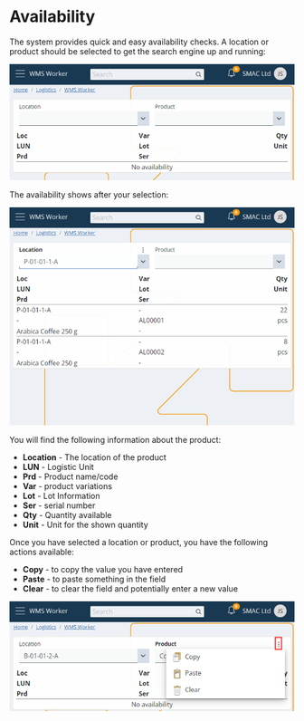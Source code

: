 # Availability

The system provides quick and easy availability checks. A location or product should be selected to get the search engine up and running:

![Availability](pictures/availability.png)

The availability shows after your selection:
 
![Availability details](pictures/availability-details.png)

You will find the following information about the product:
-	<b>Location</b> - The location of the product
-	<b>LUN</b> - Logistic Unit
-	<b>Prd</b> - Product name/code
-	<b>Var</b> - product variations
-	<b>Lot</b> - Lot Information
-	<b>Ser</b> - serial number
-	<b>Qty</b> - Quantity available
-	<b>Unit</b> - Unit for the shown quantity

Once you have selected a location or product, you have the following actions available:

-	<b>Copy</b> - to copy the value you have entered
-	<b>Paste</b> - to paste something in the field
-	<b>Clear</b> - to clear the field and potentially enter a new value
 
![Availability actions](pictures/availability-actions.png)
